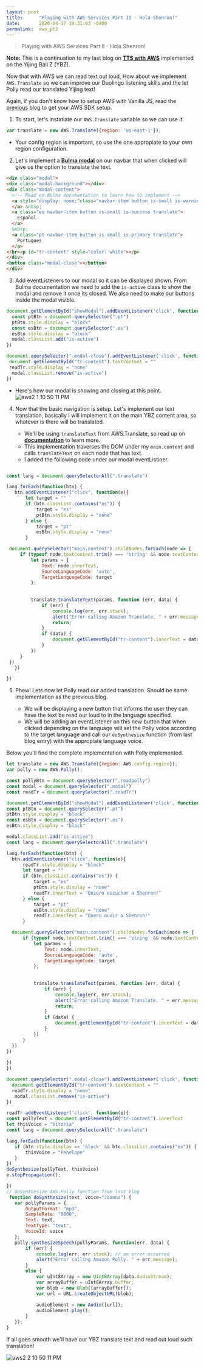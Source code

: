 ```yaml
---
layout: post
title:      "Playing with AWS Services Part II - Hola Shenron!"
date:       2020-04-17 19:31:03 -0400
permalink:  aws_pt2
---
```


> Playing with AWS Services Part II - Hola Shenron!

**Note:** This is a continuation to my last blog on [**TTS with AWS**](http://fbohz.com/aws_polly) implemented on the Yijing Ball Z (YBZ). 

Now that with AWS we can read text out loud, How about we implement `AWS.Translate` so we can improve our Duolingo listening skills and the let Polly read our translated Yijing text! 

Again, if you don't know how to setup AWS with Vanilla JS, read the [previous](http://fbohz.com/aws_polly) blog to get your AWS SDK setup. 

1) To start, let's instatiate our `AWS.Translate` variable so we can use it.

```js
var translate = new AWS.Translate({region: 'us-east-1'});
```
   - Your config region is important, so use the one appropiate to your own region configuration.
  
2)  Let's implement a [**Bulma modal**](https://bulma.io/documentation/components/modal/) on our navbar that when clicked will give us the option to translate the text.

```html
<div class="modal">
<div class="modal-background"></div>
<div class="modal-content">
  <!-- Read on Bulma documentation to learn how to implement -->
  <a style="display: none;"class="navbar-item button is-small is-warninig readTr">
  </a> &nbsp;                     
  <a class="es navbar-item button is-small is-success translate">
    Español
  </a>
  &nbsp;
  <a class="pt navbar-item button is-small is-primary translate">
    Portugues
  </a>
</br><p id="tr-content" style="color: white"></p>
</div>
<button class="modal-close"></button>
</div>

```

3) Add eventListeners to our modal so it can be displayed shown. From Bulma documentation we need to add the `is-active` class to show the modal and remove it once its closed. We also need to make our buttons inside the modal visible.

```js
document.getElementById("showModal").addEventListener('click', function(e){
  const ptBtn = document.querySelector(".pt")
  ptBtn.style.display = "block"
  const esBtn = document.querySelector(".es")
  esBtn.style.display = "block"
  modal.classList.add("is-active")
})

document.querySelector(".modal-close").addEventListener('click', function(e){
 document.getElementById("tr-content").textContent = ""
 readTr.style.display = "none"
  modal.classList.remove("is-active")
})

```

   - Here's how our modal is showing and closing at this point.
![aws2 1 10 50 11 PM](https://user-images.githubusercontent.com/15071636/79627473-250ed900-80fe-11ea-82ec-eec50ff1b493.gif)

4) Now that the basic navigation is setup. Let's implement our text translation, basically I will implement it on the main YBZ content area, so whatever is there will be translated.

   - We'll be using `translateText` from AWS.Translate, so read up on [**documentation**](https://docs.aws.amazon.com/AWSJavaScriptSDK/latest/AWS/Translate.html) to learn more.
   - This implementation traverses the DOM under my `main.content` and calls `translateText` on each node that has text. 
   - I added the following code under our modal eventListiner.

```js

const lang = document.querySelectorAll(".translate")

lang.forEach(function(btn) {
   btn.addEventListener("click", function(e){
       let target = ""
       if (btn.classList.contains("es")) {
           target = "es"
           ptBtn.style.display = "none"
       } else {
           target = "pt"
           esBtn.style.display = "none"
       }

 document.querySelector("main.content").childNodes.forEach(node => {
     if (typeof node.textContent.trim() === 'string' && node.textContent.trim().length > 0) {
         let params = {
             Text: node.innerText,
             SourceLanguageCode: 'auto',
             TargetLanguageCode: target
         };
         
          
         translate.translateText(params, function (err, data) {
             if (err) {
                 console.log(err, err.stack);
                 alert("Error calling Amazon Translate. " + err.message);
                 return;
             }
             if (data) {
                 document.getElementById("tr-content").innerText = data.TranslatedText
             } 
         })
     }
 })
   })    

})

```

5) Phew! Lets now let Polly read our added translation. Should be same implementation as the previous blog. 

   - We will be displaying a new button that informs the user they can have the text be read our loud to in the language specified.
   - We will be adding an eventListener on this new button that when clicked depending on the language will set the Polly voice according to the target language and call our `doSynthesize` function (from last blog entry) with the appropiate language voice. 

Below you'll find the complete implementation with Polly implemented.

```js
let translate = new AWS.Translate({region: AWS.config.region});
var polly = new AWS.Polly();

const pollyBtn = document.querySelector(".readpolly")
const modal = document.querySelector(".modal")
const readTr = document.querySelector(".readTr")

document.getElementById("showModal").addEventListener('click', function(e){
const ptBtn = document.querySelector(".pt")
ptBtn.style.display = "block"
const esBtn = document.querySelector(".es")
esBtn.style.display = "block"

modal.classList.add("is-active")
const lang = document.querySelectorAll(".translate")

lang.forEach(function(btn) {
  btn.addEventListener("click", function(e){
      readTr.style.display = "block"
      let target = ""
      if (btn.classList.contains("es")) {
          target = "es"
          ptBtn.style.display = "none"
          readTr.innerText = "Quiero escuchar a Shenron!"
      } else {
          target = "pt"
          esBtn.style.display = "none"
          readTr.innerText = "Quero ouvir a Shenron!"
      }

  document.querySelector("main.content").childNodes.forEach(node => {
      if (typeof node.textContent.trim() === 'string' && node.textContent.trim().length > 0) {
          let params = {
              Text: node.innerText,
              SourceLanguageCode: 'auto',
              TargetLanguageCode: target
          };
          
           
          translate.translateText(params, function (err, data) {
              if (err) {
                  console.log(err, err.stack);
                  alert("Error calling Amazon Translate. " + err.message);
                  return;
              }
              if (data) {
                  document.getElementById("tr-content").innerText = data.TranslatedText
              } 
          })
      }
  })
})    
   
})
})

document.querySelector(".modal-close").addEventListener('click', function(e){
  document.getElementById("tr-content").textContent = ""
  readTr.style.display = "none"
   modal.classList.remove("is-active")
})

readTr.addEventListener('click', function(e){
const pollyText = document.getElementById("tr-content").innerText
let thisVoice = "Vitoria"
const lang = document.querySelectorAll(".translate")

lang.forEach(function(btn) {
   if (btn.style.display == 'block' && btn.classList.contains("es")) {
       thisVoice = "Penelope"
   } 
})
doSynthesize(pollyText, thisVoice)
e.stopPropagation();

})
// doSynthesize AWS.Polly function from last blog
 function doSynthesize(text, voice="Joanna") {
   var pollyParams = {
       OutputFormat: "mp3", 
       SampleRate: "8000", 
       Text: text, 
       TextType: "text", 
       VoiceId: voice
   };
   polly.synthesizeSpeech(pollyParams, function(err, data) {
       if (err) {
           console.log(err, err.stack); // an error occurred
           alert("Error calling Amazon Polly. " + err.message);
       }
       else {
           var uInt8Array = new Uint8Array(data.AudioStream);
           var arrayBuffer = uInt8Array.buffer;
           var blob = new Blob([arrayBuffer]);
           var url = URL.createObjectURL(blob);
   
           audioElement = new Audio([url]);
           audioElement.play();
       }
   });
}

```

If all goes smooth we'll have our YBZ translate text and read out loud such translation!

![aws2 2 10 50 11 PM](https://user-images.githubusercontent.com/15071636/79627471-2213e880-80fe-11ea-85fb-1033f1cc3787.gif)